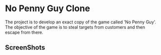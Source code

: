 # No Penny Guy Clone
The project is to develop an exact copy of the game called 'No Penny Guy'. The objective of the game is to steal targets from customers and then escape from there.
## ScreenShots
